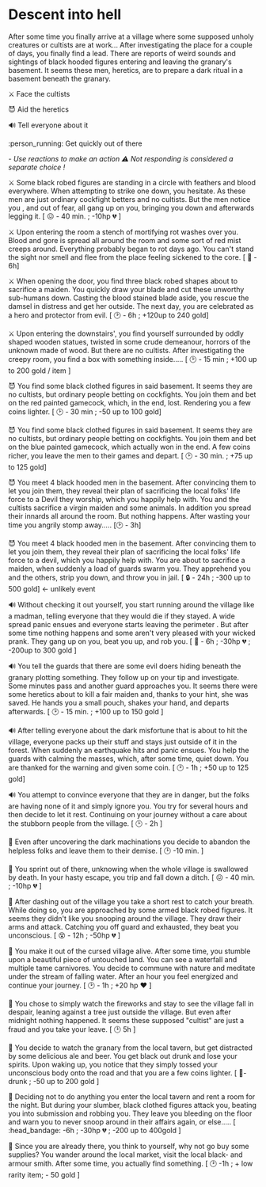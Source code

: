# Descent into hell

After some time you finally arrive at a village where some supposed unholy creatures or cultists are at work... After investigating the place for a couple of days, you finally find a lead. There are reports of weird sounds and sightings of black hooded figures entering and leaving the granary's basement. It seems these men, heretics, are to prepare a dark ritual in a basement beneath the granary.

:crossed_swords: Face the cultists

:smiling_imp: Aid the heretics

:loud_sound: Tell everyone about it

:person_running: Get quickly out of there

*- Use reactions to make an action :warning: Not responding is considered a separate choice !*

:crossed_swords: Some black robed figures are standing in a circle with feathers and blood everywhere. When attempting to strike one down, you hesitate. As these men are just ordinary cockfight betters and no cultists. But the men notice you , and out of fear, all gang up on you, bringing you down and afterwards legging it. [ :confounded: - 40 min. ; -10hp :broken_heart: ]

:crossed_swords: Upon entering the room a stench of mortifying rot washes over you. Blood and gore is spread all around the room and some sort of red mist creeps around. Everything probably began to rot days ago. You can't stand the sight nor smell and flee from the place feeling sickened to the core.  [ :nauseated_face:  - 6h]

:crossed_swords: When opening the door, you find three black robed shapes about to sacrifice a maiden. You quickly draw your blade and cut these unworthy sub-humans down. Casting the blood stained blade aside, you rescue the damsel in distress and get her outside. The next day, you are celebrated as a hero and protector from evil. [ :clock2: - 6h ; +120up to 240 gold]

:crossed_swords: Upon entering the downstairs', you find yourself surrounded by oddly shaped wooden statues, twisted in some crude demeanour, horrors of the unknown made of wood. But there are no cultists. After investigating the creepy room, you find a box with something inside..... [ :clock2: - 15 min ; +100 up to 200 gold / item ]

:smiling_imp: You find some black clothed figures in said basement. It seems they are no cultists, but ordinary people betting on cockfights. You join them and bet on the red painted gamecock, which, in the end, lost. Rendering you a few coins lighter. [ :clock2: - 30 min ; -50 up to 100 gold]

:smiling_imp: You find some black clothed figures in said basement. It seems they are no cultists, but ordinary people betting on cockfights. You join them and bet on the blue painted gamecock, which actually won in the end. A few coins richer, you leave the men to their games and depart. [ :clock2: - 30 min. ; +75 up to 125 gold]

:smiling_imp: You meet 4 black hooded men in the basement. After convincing them to let you join them, they reveal their plan of sacrificing the local folks' life force to a Devil they worship, which you happily help with. You and the cultists sacrifice a virgin maiden and some animals. In addition you spread their innards all around the room. But nothing happens. After wasting your time you angrily stomp away..... [:clock2: - 3h]

:smiling_imp: You meet 4 black hooded men in the basement. After convincing them to let you join them, they reveal their plan of sacrificing the local folks' life force to a devil, which you happily help with. You are about to sacrifice a maiden, when suddenly a load of guards swarm you. They apprehend you and the others, strip you down, and throw you in jail. [ :lock: - 24h ; -300 up to 500 gold] <- unlikely event

🔊 Without checking it out yourself, you start running around the village like a madman, telling everyone that they would die if they stayed. A wide spread panic ensues and everyone starts leaving the perimeter . But after some time nothing happens and some aren't very pleased with your wicked prank. They gang up on you, beat you up, and rob you. [ 🤕  - 6h ; -30hp 💔  ; -200up to 300 gold ]

🔊 You tell the guards that there are some evil doers hiding beneath the granary plotting something. They follow up on your tip and investigate. Some minutes pass and another guard approaches you. It seems there were some heretics about to kill a fair maiden and, thanks to your hint, she was saved. He hands you a small pouch, shakes your hand, and departs afterwards. [ 🕑 - 15 min. ; +100 up to 150 gold ]

🔊 After telling everyone about the dark misfortune that is about to hit the village, everyone packs up their stuff and stays just outside of it in the forest. When suddenly an earthquake hits and panic ensues. You help the guards with calming the masses, which, after some time, quiet down. You are thanked for the warning and given some coin. [ 🕑 - 1h ; +50 up to 125 gold]

🔊 You attempt to convince everyone that they are in danger, but the folks are having none of it and simply ignore you. You try for several hours and then decide to let it rest. Continuing on your journey without a care about the stubborn people from the village. [ 🕑 - 2h ]

🏃 Even after uncovering the dark machinations you decide to abandon the helpless folks and leave them to their demise. [ 🕑 -10 min. ]

🏃 You sprint out of there, unknowing when the whole village is swallowed by death. In your hasty escape, you trip and fall down a ditch.  [ 😖  - 40 min. ; -10hp 💔 ]

🏃 After dashing out of the village you take a short rest to catch your breath. While doing so, you are approached by some armed black robed figures. It seems they didn't like you snooping around the village. They draw their arms and attack. Catching you off guard and exhausted, they beat you unconscious. [ 😵 - 12h ; -50hp 💔 ]

🏃 You make it out of the cursed village alive. After some time, you stumble upon a beautiful piece of untouched land. You can see a waterfall and multiple tame carnivores. You decide to commune with nature and meditate under the stream of falling water. After an hour you feel energized and continue your journey. [ 🕑 - 1h ; +20 hp ❤️ ]

:eyes:  You chose to simply watch the fireworks and stay to see the village fall in despair, leaning against a tree just outside the village. But even after midnight nothing happened. It seems these supposed "cultist" are just a fraud and you take your leave. [ :clock2: 5h ]

:eyes: You decide to watch the granary from the local tavern, but get distracted by some delicious ale and beer. You get black out drunk and lose your spirits. Upon waking up, you notice that they simply tossed your unconscious body onto the road and that you are a few coins lighter. [ :zany_face:- drunk ; -50 up to 200 gold ]

:eyes:  Deciding not to do anything you enter the local tavern and rent a room for the night. But during your slumber, black clothed figures attack you, beating you into submission and robbing you. They leave you bleeding on the floor and warn you to never snoop around in their affairs again, or else..... [ :head_bandage:  -6h ; -30hp :broken_heart: ; -200 up to 400gold ]

:eyes:  Since you are already there, you think to yourself, why not go buy some supplies? You wander around the local market, visit the local black- and armour smith. After some time, you actually find something. [ :clock2: -1h ; + low rarity item; - 50 gold ]
